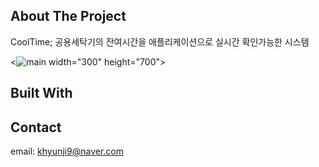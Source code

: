 ## About The Project
CoolTime; 공용세탁기의 잔여시간을 애플리케이션으로 실시간 확인가능한 시스템 

<![main](https://user-images.githubusercontent.com/50947775/106421815-c3f39e80-64a0-11eb-9624-d4251efa0df2.jpg)
width="300" height="700">

## Built With

## Contact
email: khyunji9@naver.com
